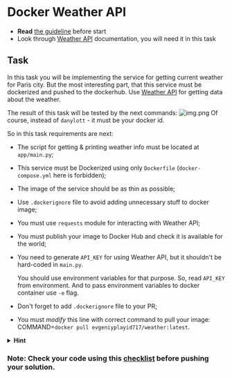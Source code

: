 # Docker Weather API

- **Read** [the guideline](https://github.com/mate-academy/py-task-guideline/blob/main/README.md) before start
- Look through [Weather API](https://www.weatherapi.com/docs/) documentation, you will need it in this task

## Task

In this task you will be implementing the service for getting current weather
for Paris city. But the most interesting part, that this service must be dockerized
and pushed to the dockerhub. Use [Weather API](https://www.weatherapi.com/docs/) for getting
data about the weather.

The result of this task will be tested by the next commands:
![img.png](result.png)
Of course, instead of `danylott` - it must be your docker id.

So in this task requirements are next:
- The script for getting & printing weather info must be located at `app/main.py`;
- This service must be Dockerized using only `Dockerfile` (`docker-compose.yml` here is forbidden);
- The image of the service should be as thin as possible;
- Use `.dockerignore` file to avoid adding unnecessary stuff to docker image;
- You must use `requests` module for interacting with Weather API;
- You must publish your image to Docker Hub and check it is available for the world;
- You need to generate `API_KEY` for using Weather API, but it shouldn't be hard-coded in `main.py`. 

  You should use environment variables for that purpose. So, read `API_KEY` from environment. 
  And to pass environment variables to docker container use `-e` flag.
- Don't forget to add `.dockerignore` file to your PR;
- You must *modify* this line with correct command to pull your image:
  COMMAND=`docker pull evgeniyplayid717/weather:latest`.

<details>
  <summary><strong>Hint</strong></summary>
    Don't use `< >` in docker command. Here is the example:

```docker pull test_user/weather```
</details>

### Note: Check your code using this [checklist](checklist.md) before pushing your solution.